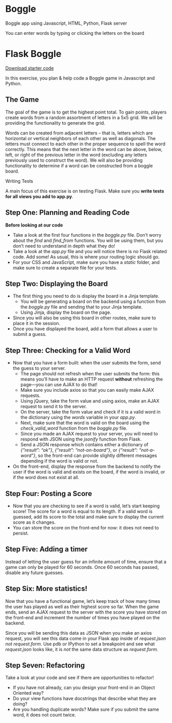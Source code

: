 # Boggle
Boggle app using Javascript, HTML, Python, Flask server

You can enter words by typing or clicking the letters on the board

<h1>Flask Boggle</h1>
<p><a class="reference external" href="../flask-boggle.zip">Download starter code</a></p>
<p>In this exercise, you plan &amp; help code a Boggle game in Javascript and Python.</p>
<div class="section" id="the-game">
<h2>The Game</h2>
<p>The goal of the game is to get the highest point total. To gain points, players
create words from a random assortment of letters in a 5x5 grid. We will be
providing the functionality to generate the grid.</p>
<p>Words can be created from adjacent letters – that is, letters which are
horizontal or vertical neighbors of each other as well as diagonals.  The
letters must connect to each other in the proper sequence to spell the word
correctly. This means that the next letter in the word can be above, below,
left, or right of the previous letter in the word (excluding any letters
previously used to construct the word). We will also be providing functionality
to determine if a word can be constructed from a boggle board.</p>
<div class="admonition warning">
<p>Writing Tests</p>
<p class="last">A main focus of this exercise is on testing Flask. Make sure you <strong>write tests for all views  you add to app.py</strong>.</p>
</div>
</div>
<div class="section" id="step-one-planning-and-reading-code">
<h2>Step One: Planning and Reading Code</h2>
<p><strong>Before looking at our code</strong></p>
<ul class="simple">
<li>Take a look at the first four functions in the <cite>boggle.py</cite> file.  Don’t worry about the <cite>find</cite> and <cite>find_from</cite> functions. You will be using them, but you don’t need to understand in depth what they do!</li>
<li>Take a look at the <cite>app.py</cite> file and you will notice there is no Flask related code. Add some! As usual, this is where your routing logic should go.</li>
<li>For your CSS and JavaScript, make sure you have a <cite>static</cite> folder, and make sure to create a separate file for your tests.</li>
</ul>
</div>
<div class="section" id="step-two-displaying-the-board">
<h2>Step Two: Displaying the Board</h2>
<ul class="simple">
<li>The first thing you need to do is display the board in a Jinja template.<ul>
<li>You will be generating a board on the backend using a function from the <cite>boggle.py</cite> file and sending that to your Jinja template.</li>
<li>Using Jinja, display the board on the page.</li>
</ul>
</li>
<li>Since you will also be using this board in other routes, make sure to place it in the session.</li>
<li>Once you have displayed the board, add a form that allows a user to submit a guess.</li>
</ul>
</div>
<div class="section" id="step-three-checking-for-a-valid-word">
<h2>Step Three: Checking for a Valid Word</h2>
<ul class="simple">
<li>Now that you have a form built: when the user submits the form, send the guess to your server.<ul>
<li>The page should not refresh when the user submits the form: this means you’ll have to make an HTTP request <strong>without</strong> refreshing the page—you can use AJAX to do that!</li>
<li>Make sure you include axios so that you can easily make AJAX requests.</li>
<li>Using jQuery, take the form value and using axios, make an AJAX request to send it to the server.</li>
<li>On the server, take the form value and check if it is a valid word in the dictionary using the <cite>words</cite> variable in your <cite>app.py</cite>.</li>
<li>Next, make sure that the word is valid on the board using the <cite>check_valid_word</cite> function from the <cite>boggle.py</cite> file.</li>
<li>Since you made an AJAX request to your server, you will need to respond with JSON using the <cite>jsonify</cite> function from Flask.</li>
<li>Send a JSON response which contains either a dictionary of <cite>{“result”: “ok”}</cite>, <cite>{“result”: “not-on-board”}</cite>, or <cite>{“result”: “not-a-word”}</cite>, so the front-end can provide slightly different messages depending if the word is valid or not.</li>
</ul>
</li>
<li>On the front-end, display the response from the backend to notify the user if the word is valid and exists on the board, if the word is invalid, or if the word does not exist at all.</li>
</ul>
</div>
<div class="section" id="step-four-posting-a-score">
<h2>Step Four: Posting a Score</h2>
<ul class="simple">
<li>Now that you are checking to see if a word is valid, let’s start keeping score! The score for a word is equal to its length. If a valid word is guessed, add its score to the total and make sure to display the current score as it changes.</li>
<li>You can store the score on the front-end for now: it does not need to persist.</li>
</ul>
</div>
<div class="section" id="step-five-adding-a-timer">
<h2>Step Five: Adding a timer</h2>
<p>Instead of letting the user guess for an infinite amount of time, ensure that a game can only be played for 60 seconds. Once 60 seconds has passed, disable any future guesses.</p>
</div>
<div class="section" id="step-six-more-statistics">
<h2>Step Six: More statistics!</h2>
<p>Now that you have a functional game, let’s keep track of how many times the user has played as well as their highest score so far. When the game ends, send an AJAX request to the server with the score you have stored on the front-end and increment the number of times you have played on the backend.</p>
<p>Since you will be sending this data as JSON when you make an axios request, you will see this data come in your Flask app inside of <cite>request.json</cite> <em>not</em> <cite>request.form</cite>. Use pdb or IPython to set a breakpoint and see what <cite>request.json</cite> looks like, it is <em>not</em> the same data structure as <cite>request.form</cite>.</p>
</div>
<div class="section" id="step-seven-refactoring">
<h2>Step Seven: Refactoring</h2>
<p>Take a look at your code and see if there are opportunities to refactor!</p>
<ul class="simple">
<li>If you have not already, can you design your front-end in an Object Oriented way?</li>
<li>Do your view functions have docstrings that describe what they are doing?</li>
<li>Are you handling duplicate words? Make sure if you submit the same word, it does not count twice.</li>
</ul>
</div>
</div>
